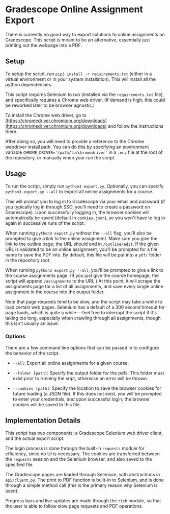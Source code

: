 # Gradescope Online Assignment Export

There is currently no good way to export solutions to online assignments on Gradescope. This script is meant to be an alternative, essentially just printing out the webpage into a PDF.

## Setup

To setup the script, run `pip3 install -r requirements.txt` (either in a virtual environment or in your system installation). This will install all the python dependencies.

This script requires Selenium to run (installed via the `requirements.txt` file), and specifically requires a Chrome web driver. (If demand is high, this could be reworked later to be browser agnostic.)

To install the Chrome web driver, go to [https://chromedriver.chromium.org/downloads](https://chromedriver.chromium.org/downloads) and follow the instructions there.

After doing so, you will need to provide a reference to the Chrome webdriver install path. You can do this by specifying an environment variable `CHROME_DRIVER='/path/to/chromedriver'` in a `.env` file at the root of the repository, or manually when your run the script.

## Usage

To run the script, simply run `python3 export.py`. Optionally, you can specify `python3 export.py --all` to export all online assignments for a course.

This will prompt you to log in to Gradescope via your email and password (if you typically log in through SSO, you'll need to create a password on Gradescope). Upon successfully logging in, the browser cookies will automatically be saved (default in `cookies.json`), so you won't have to log in again in successive runs of the script.

When running `python3 export.py` without the `--all` flag, you'll also be prompted to give a link to the online assignment. Make sure you give the link to the outline page; the URL should end in `/outline/edit`. If the given URL is validated to be an online assignment, you'll be prompted for a file name to save the PDF into. By default, this file will be put into a `pdf/` folder in the repository root.

When running `python3 export.py --all`, you'll be prompted to give a link to the course assignments page. (If you just give the course homepage, the script will append `/assignments` to the URL.) At this point, it will scrape the assignments page for a list of all assignments, and save every single online assignment in the course into the output folder.

Note that page requests tend to be slow, and the script may take a while to load certain web pages. Selenium has a default of a 300 second timeout for page loads, which is quite a while---feel free to interrupt the script if it's taking too long, especially when crawling through all assignments, though this isn't usually an issue.

### Options

There are a few command line options that can be passed in to configure the behavior of the script.

- `--all`: Export all online assignments for a given course.

- `--folder [path]`: Specify the output folder for the pdfs. This folder must exist prior to running the sript, otherwise an error will be thrown.

- `--cookies [path]`: Specify the location to save the browser cookies for future loading (a JSON file). If this does not exist, you will be prompted to enter your credentials, and upon successful login, the browser cookies will be saved to this file.

## Implementation Details

This script has two components; a Gradescope Selenium web driver client, and the actual export script.

The login process is done through the built-in `requests` module for efficiency, since no UI is necessary. The cookies are transferred between the `requests` session and the Selenium browser, and also saved to the specified file.

The Gradescope pages are loaded through Selenium, with abstractions in `api/client.py`. The print to PDF function is built-in to Selenium, and is done through a simple method call (this is the primary reason why Selenium is used).

Progress bars and live updates are made through the `rich` module, so that the user is able to follow slow page requests and PDF operations.
